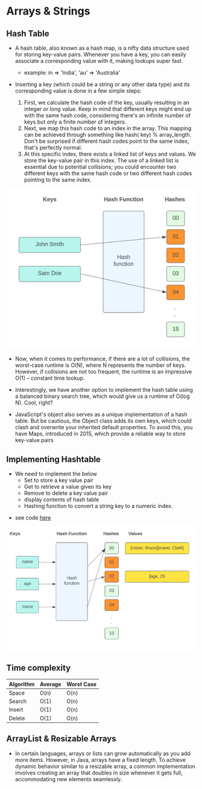 # Arrays & Strings

## Hash Table

* A hash table, also known as a hash map, is a nifty data structure used for storing key-value pairs. Whenever you have
  a key, you can easily associate a corresponding value with it, making lookups super fast.
    * example: in => 'India', 'au' => 'Australia' 
* Inserting a key (which could be a string or any other data type) and its corresponding value is done in a few simple
  steps:

    1. First, we calculate the hash code of the key, usually resulting in an integer or long value. Keep in mind that
       different keys might end up with the same hash code, considering there's an infinite number of keys but only a
       finite number of integers.
    2. Next, we map this hash code to an index in the array. This mapping can be achieved through something like hash(
       key) % array_length. Don't be surprised if different hash codes point to the same index, that's perfectly normal.
    3. At this specific index, there exists a linked list of keys and values. We store the key-value pair in this index.
       The use of a linked list is essential due to potential collisions; you could encounter two different keys with
       the same hash code or two different hash codes pointing to the same index.
      
![HashCode](../../images/hashtable_example.png "HashCode")


* Now, when it comes to performance, if there are a lot of collisions, the worst-case runtime is O(N), where N
  represents the number of keys. However, if collisions are not too frequent, the runtime is an impressive O(1) –
  constant time lookup.

* Interestingly, we have another option to implement the hash table using a balanced binary search tree, which would
  give us a runtime of O(log N). Cool, right?

* JavaScript's object also serves as a unique implementation of a hash table. But be cautious, the Object class adds its
  own keys, which could clash and overwrite your inherited default properties. To avoid this, you have Maps, introduced
  in 2015, which provide a reliable way to store key-value pairs

## Implementing Hashtable 
* We need to implement the below 
    * Set to store a key value pair
    * Get to retrieve a value given its key
    * Remove to delete a key value pair
    * display contents of hash table  
    * Hashing function to convert a string key to a numeric index.
- see code [here](./0-HashTable.js)

![HashCode avoiding collisions](../../images/hashcode_avoid_collisions.png "HashCode avoiding collisions")

## Time complexity

| Algorithm    | Average | Worst Case |
| ------------ | ------- | ---------- |
| Space        | O(n)    | O(n)       |
| Search       | O(1)    | O(n)       |
| Insert       | O(1)    | O(n)       |
| Delete       | O(1)    | O(n)       |

## ArrayList & Resizable Arrays

* In certain languages, arrays or lists can grow automatically as you add more items. However, in Java, arrays have a
  fixed length. To achieve dynamic behavior similar to a resizable array, a common implementation involves creating an
  array that doubles in size whenever it gets full, accommodating new elements seamlessly. 

